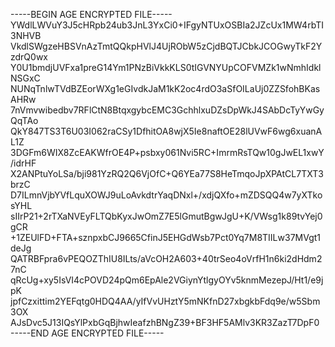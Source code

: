 -----BEGIN AGE ENCRYPTED FILE-----
YWdlLWVuY3J5cHRpb24ub3JnL3YxCi0+IFgyNTUxOSBIa2JZcUx1MW4rbTI3NHVB
VkdlSWgzeHBSVnAzTmtQQkpHVlJ4UjRObW5zCjdBQTJCbkJCOGwyTkF2YzdrQ0wx
Y0U1bmdjUVFxa1preG14Ym1PNzBiVkkKLS0tIGVNYUpCOFVMZk1wNmhIdklNSGxC
NUNqTnlwTVdBZEorWXg1eGIvdkJaM1kK2oc4rdO3aSfOILaUj0ZZSfohBKasAHRw
7nVmvwibedbv7RFlCtN8BtqxgybcEMC3GchhlxuDZsDpWkJ4SAbDcTyYwGyQqTAo
QkY847TS3T6U03I062raCSy1DfhitOA8wjX5Ie8naftOE28lUVwF6wg6xuanAL1Z
3DGFm6WIX8ZcEAKWfrOE4P+psbxy061Nvi5RC+ImrmRsTQw10gJwEL1xwY/idrHF
X2ANPtuYoLSa/bji981YzRQ2Q6VjOfC+Q6YEa77S8HeTmqoJpXPAtCL7TXT3brzC
D7ILmnVjbYVfLquXOWJ9uLoAvkdtrYaqDNxl+/xdjQXfo+mZDSQQ4w7yXTkosYHL
sIIrP21+2rTXaNVEyFLTQbKyxJwOmZ7E5lGmutBgwJgU+K/VWsg1k89tvYej0gCR
+1ZEUlFD+FTA+sznpxbCJ9665CfinJ5EHGdWsb7Pct0Yq7M8TIILw37MVgt1deJg
QATRBFpra6vPEQOZThIU8ILts/aVcOH2A603+40trSeo4oVrfH1n6ki2dHdm27nC
qRcUg+xy5IsVI4cPOVD24pQm6EpAle2VGiynYtlgyOYv5knmMezepJ/Ht1/e9jpK
jpfCzxittim2YEFqtg0HDQ4AA/yIfVvUHztY5mNKfnD27xbgkbFdq9e/w5Sbm3OX
AJsDvc5J13IQsYlPxbGqBjhwIeafzhBNgZ39+BF3HF5AMlv3KR3ZazT7DpF0
-----END AGE ENCRYPTED FILE-----
